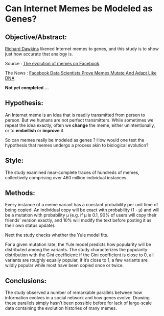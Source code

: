 # Can Internet Memes be Modeled as Genes?

## Objective/Abstract: 

[Richard Dawkins](http://en.wikipedia.org/wiki/Meme) likened Internet memes to genes, and this study is to show just how accurate that analogy is.

Source : [The evolution of memes on Facebook](https://www.facebook.com/notes/facebook-data-science/the-evolution-of-memes-on-facebook/10151988334203859)

The News : [Facebook Data Scientists Prove Memes Mutate And Adapt Like DNA](http://techcrunch.com/2014/01/08/facebook-memes/)

**Not yet completed ...**

## Hypothesis: 

An Internet meme is an idea that is readily transmitted from person to person. But we humans are not perfect transmitters. While sometimes we repeat the idea exactly, often we **change** the meme, either unintentionally, or to **embellish** or **improve** it.

So can memes really be modeled as genes ? How would one test the hypothesis that memes undergo a process akin to biological evolution? 


## Style: 

The study examined near-complete traces of hundreds of memes, collectively comprising over 460 million individual instances.

## Methods: 

Every instance of a meme variant has a constant probability per unit time of being copied. An individual copy will be exact with probability (1 - µ) and will be a mutation with probability µ (e.g. if µ is 0.1, 90% of users will copy their friends’ version exactly, and 10% will modify the text before posting it as their own status update). 

Next the study checks whether the Yule model fits. 

For a given mutation rate, the Yule model predicts how popularity will be distributed among the variants. The study characterizes the popularity distribution with the Gini coefficient: if the Gini coefficient is close to 0, all variants are roughly equally popular, if it’s close to 1, a few variants are wildly popular while most have been copied once or twice.

## Conclusions: 

The study observed a number of remarkable parallels between how information evolves in a social network and how genes evolve. Drawing these parallels simply hasn’t been possible before for lack of large-scale data containing the evolution histories of many memes.